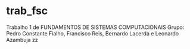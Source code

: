 # trab_fsc
Trabalho 1 de FUNDAMENTOS DE SISTEMAS COMPUTACIONAIS
Grupo: Pedro Constante Fialho, Francisco Reis, Bernardo Lacerda e Leonardo Azambuja
zz
